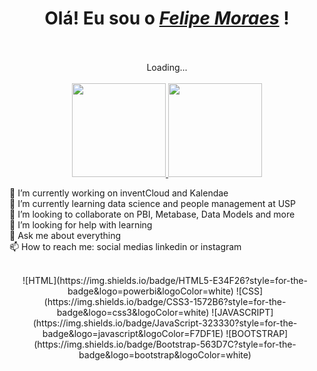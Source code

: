 <!--
**fellipedemoraes/fellipedemoraes** is a ✨ _special_ ✨ repository because its `README.md` (this file) appears on your GitHub profile.

Here are some ideas to get you started:
-->
<div align="center">
<div align="center">  
    <h1>Olá! Eu sou o <a href="https://www.linkedin.com/in/moraes-felipe/"><i>Felipe Moraes</i></a> !</h1>  
</div>
<br><br>Loading...<br><br>
<div align="center">
  <a href="https://github.com/DaniScoton">
    <img height="150em" src="https://github-readme-stats.vercel.app/api?username=fellipedemoraes&count_private=true&include_all_commits=true&show_icons=true&theme=dracula&hide_border=false&show_owner=true"/>
    <img height="150em" src="https://github-readme-stats.vercel.app/api/top-langs/?username=fellipedemoraes&theme=dracula&hide_border=false&&layout=compact"/>
  </a>
</div>

<div align="left" style="display: inline-block; margin-right: 3px">
    
🔭 I’m currently working on inventCloud and Kalendae <br>
🌱 I’m currently learning data science and people management at USP <br>
👯 I’m looking to collaborate on PBI, Metabase, Data Models and more <br>
🤔 I’m looking for help with learning <br>
💬 Ask me about everything <br>
📫 How to reach me: social medias linkedin or instagram <br>

<div align="center" style="display: inline-block; margin-right: 3px">
    <br>
![HTML](https://img.shields.io/badge/HTML5-E34F26?style=for-the-badge&logo=powerbi&logoColor=white) ![CSS](https://img.shields.io/badge/CSS3-1572B6?style=for-the-badge&logo=css3&logoColor=white) ![JAVASCRIPT](https://img.shields.io/badge/JavaScript-323330?style=for-the-badge&logo=javascript&logoColor=F7DF1E) ![BOOTSTRAP](https://img.shields.io/badge/Bootstrap-563D7C?style=for-the-badge&logo=bootstrap&logoColor=white)

